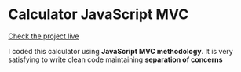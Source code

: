 # Calculator  JavaScript MVC
[Check the project live](https://vasudevapitta.github.io/calculator-js/)

I coded this calculator using **JavaScript MVC methodology**.
It is very satisfying to write clean code maintaining **separation of concerns**
